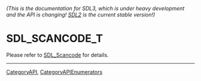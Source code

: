 ###### (This is the documentation for SDL3, which is under heavy development and the API is changing! [SDL2](https://wiki.libsdl.org/SDL2/) is the current stable version!)
# SDL_SCANCODE_T

Please refer to [SDL_Scancode](SDL_Scancode) for details.

----
[CategoryAPI](CategoryAPI), [CategoryAPIEnumerators](CategoryAPIEnumerators)


